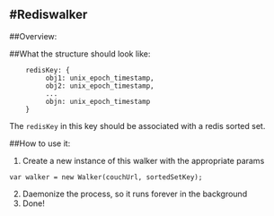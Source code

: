 #Rediswalker 
---

##Overview: 


##What the structure should look like:  

```
	redisKey: { 
		 obj1: unix_epoch_timestamp,
		 obj2: unix_epoch_timestamp,
		 ...
		 objn: unix_epoch_timestamp
	}
```

The ```redisKey``` in this key should be associated with a redis sorted set. 

##How to use it: 

1. Create a new instance of this walker with the appropriate params
``` 
var walker = new Walker(couchUrl, sortedSetKey); 

``` 

2. Daemonize the process, so it runs forever in the background
3. Done! 

 
